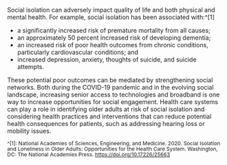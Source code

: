 Social isolation can adversely impact quality of life and both physical and mental health. For example, social isolation has been associated with:^[1] 

* a significantly increased risk of premature mortality from all causes; 
* an approximately 50 percent increased risk of developing dementia;
* an increased risk of poor health outcomes from chronic conditions, particularly cardiovascular conditions; and 
* increased depression, anxiety,  thoughts of suicide, and suicide attempts. 

These potential poor outcomes can be mediated by strengthening social networks. Both during the COVID-19 pandemic and in the evolving social landscape, increasing senior access to technologies and broadband is one way to increase opportunities for social engagement. Health care systems can play a role in identifying older adults at risk of social isolation and considering health practices and interventions that can reduce potential health consequences for patients, such as addressing hearing loss or mobility issues.  

<span style="font-size:12px; line-height:1.1 !important">^[1]: National Academies of Sciences, Engineering, and Medicine. 2020. Social Isolation and Loneliness in Older Adults: Opportunities for the Health Care System. Washington, DC: The National Academies Press. https://doi.org/10.17226/25663

